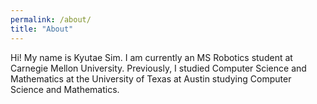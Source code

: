 ```yaml
---
permalink: /about/
title: "About"
---
```


Hi! My name is Kyutae Sim. I am currently an MS Robotics student at Carnegie Mellon University. Previously, I studied Computer Science and Mathematics at the University of Texas at Austin studying Computer Science and Mathematics.